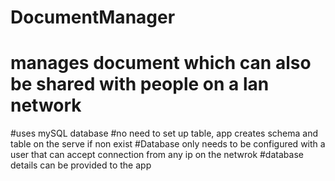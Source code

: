 # DocumentManager
# manages document which can also be shared with people on a lan network
#uses mySQL database
#no need to set up table, app creates schema and table on the serve if non exist
#Database only needs to be configured with a user that can accept connection from any ip on the netwrok
#database details can be provided to the app
